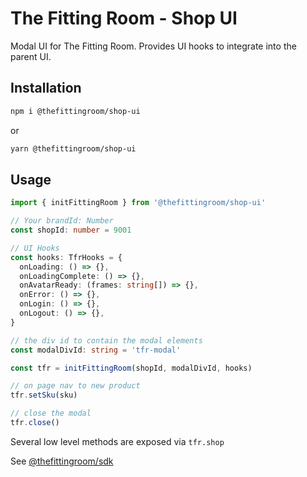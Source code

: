 # The Fitting Room - Shop UI

Modal UI for The Fitting Room. Provides UI hooks to integrate into the parent UI.

## Installation

```bash
npm i @thefittingroom/shop-ui
```

or

```bash
yarn @thefittingroom/shop-ui
```

## Usage

```typescript
import { initFittingRoom } from '@thefittingroom/shop-ui'

// Your brandId: Number
const shopId: number = 9001

// UI Hooks
const hooks: TfrHooks = {
  onLoading: () => {},
  onLoadingComplete: () => {},
  onAvatarReady: (frames: string[]) => {},
  onError: () => {},
  onLogin: () => {},
  onLogout: () => {},
}

// the div id to contain the modal elements
const modalDivId: string = 'tfr-modal'

const tfr = initFittingRoom(shopId, modalDivId, hooks)

// on page nav to new product
tfr.setSku(sku)

// close the modal
tfr.close()
```

Several low level methods are exposed via `tfr.shop`

See [@thefittingroom/sdk](https://github.com/TheFittingRoom/shop-sdk/tree/main)
